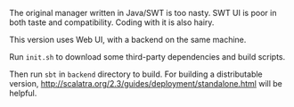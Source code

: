 The original manager written in Java/SWT is too nasty. SWT UI is poor in both taste and compatibility. Coding with it is also hairy.

This version uses Web UI, with a backend on the same machine.

Run `init.sh` to download some third-party dependencies and build scripts.

Then run `sbt` in `backend` directory to build. For building a distributable version, http://scalatra.org/2.3/guides/deployment/standalone.html will be helpful.
